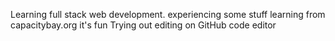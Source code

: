 Learning full stack web development.
experiencing some stuff
learning from capacitybay.org
it's fun
Trying out editing on GitHub code editor
